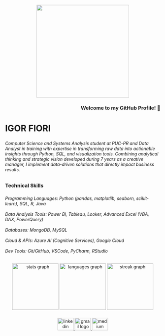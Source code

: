 <br clear="both">

<div align="center">
  <img height="300" src="https://user-images.githubusercontent.com/58959408/232639433-cb0aea21-66f0-4508-a771-85e2089c5a87.gif"  />
</div>

###

<h3 align="right">Welcome to my GitHub Profile! 👋</h3>

###

<h1 align="left">IGOR FIORI</h1>

###

<h6 align="left">Computer Science and Systems Analysis student at PUC-PR and Data Analyst in training with expertise in transforming raw data into actionable insights through Python, SQL, and visualization tools. Combining analytical thinking and strategic vision developed during 7 years as a creative manager, I implement data-driven solutions that directly impact business results.</h6>

###

<h3 align="left">Technical Skills</h3>

###

<h6 align="left">Programming Languages: Python (pandas, matplotlib, seaborn, scikit-learn), SQL, R, Java  <br><br>Data Analysis Tools: Power BI, Tableau, Looker, Advanced Excel (VBA, DAX, PowerQuery)  <br><br>Databases: MongoDB, MySQL  <br><br>Cloud & APIs: Azure AI (Cognitive Services), Google Cloud  <br><br>Dev Tools: Git/GitHub, VSCode, PyCharm, RStudio</h6>

###

<div align="center">
  <img src="https://github-readme-stats.vercel.app/api?username=igorfiori&hide_title=false&hide_rank=false&show_icons=true&include_all_commits=true&count_private=true&disable_animations=false&theme=dark&locale=en&hide_border=false&order=1" height="150" alt="stats graph"  />
  <img src="https://github-readme-stats.vercel.app/api/top-langs?username=igorfiori&locale=en&hide_title=true&layout=compact&card_width=320&langs_count=10&theme=dark&hide_border=false&order=2" height="150" alt="languages graph"  />
  <img src="https://streak-stats.demolab.com?user=igorfiori&locale=en&mode=daily&theme=dark&hide_border=false&border_radius=5&date_format=j%20M%5B%20Y%5D&order=3" height="150" alt="streak graph"  />
</div>

###

<div align="center">
  <a href="https://www.linkedin.com/in/igor-fiori-779589251/" target="_blank">
    <img src="https://raw.githubusercontent.com/maurodesouza/profile-readme-generator/master/src/assets/icons/social/linkedin/default.svg" width="52" height="40" alt="linkedin logo"  />
  </a>
  <a href="fioriqf@gmail.com" target="_blank">
    <img src="https://raw.githubusercontent.com/maurodesouza/profile-readme-generator/master/src/assets/icons/social/gmail/default.svg" width="52" height="40" alt="gmail logo"  />
  </a>
  <a href="https://medium.com/@fioriqf" target="_blank">
    <img src="https://raw.githubusercontent.com/maurodesouza/profile-readme-generator/master/src/assets/icons/social/medium/default.svg" width="52" height="40" alt="medium logo"  />
  </a>
</div>

###
